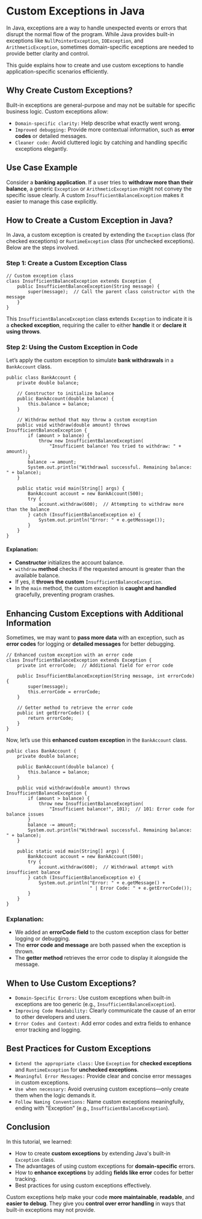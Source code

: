 # Custom Exceptions in Java
In Java, exceptions are a way to handle unexpected events or errors that disrupt the normal flow of the program. While Java provides built-in exceptions like `NullPointerException`, `IOException`, and `ArithmeticException`, sometimes domain-specific exceptions are needed to provide better clarity and control.

This guide explains how to create and use custom exceptions to handle application-specific scenarios efficiently.

## Why Create Custom Exceptions?
Built-in exceptions are general-purpose and may not be suitable for specific business logic. Custom exceptions allow:
* `Domain-specific clarity:` Help describe what exactly went wrong.
* `Improved debugging:` Provide more contextual information, such as **error codes** or detailed messages.
* `Cleaner code:` Avoid cluttered logic by catching and handling specific exceptions elegantly.

## Use Case Example
Consider a **banking application**. If a user tries to **withdraw more than their balance**, a generic `Exception` or `ArithmeticException` might not convey the specific issue clearly. A custom `InsufficientBalanceException` makes it easier to manage this case explicitly.

## How to Create a Custom Exception in Java?
In Java, a custom exception is created by extending the `Exception` class (for checked exceptions) or `RuntimeException` class (for unchecked exceptions). Below are the steps involved.

### Step 1: Create a Custom Exception Class
```
// Custom exception class
class InsufficientBalanceException extends Exception {
    public InsufficientBalanceException(String message) {
        super(message);  // Call the parent class constructor with the message
    }
}
```
This `InsufficientBalanceException` class extends `Exception` to indicate it is a **checked exception**, requiring the caller to either **handle** it or **declare it using throws**.

### Step 2: Using the Custom Exception in Code
Let’s apply the custom exception to simulate **bank withdrawals** in a `BankAccount` class.
```
public class BankAccount {
    private double balance;

    // Constructor to initialize balance
    public BankAccount(double balance) {
        this.balance = balance;
    }

    // Withdraw method that may throw a custom exception
    public void withdraw(double amount) throws InsufficientBalanceException {
        if (amount > balance) {
            throw new InsufficientBalanceException(
                "Insufficient balance! You tried to withdraw: " + amount);
        }
        balance -= amount;
        System.out.println("Withdrawal successful. Remaining balance: " + balance);
    }

    public static void main(String[] args) {
        BankAccount account = new BankAccount(500);
        try {
            account.withdraw(600);  // Attempting to withdraw more than the balance
        } catch (InsufficientBalanceException e) {
            System.out.println("Error: " + e.getMessage());
        }
    }
}
```
#### Explanation:
* **Constructor** initializes the account balance.
* `withdraw` **method** checks if the requested amount is greater than the available balance.
* If yes, it **throws the custom** `InsufficientBalanceException`.
* In the `main` method, the custom exception is **caught and handled** gracefully, preventing program crashes.

## Enhancing Custom Exceptions with Additional Information
Sometimes, we may want to **pass more data** with an exception, such as **error codes** for logging or **detailed messages** for better debugging.
```
// Enhanced custom exception with an error code
class InsufficientBalanceException extends Exception {
    private int errorCode;  // Additional field for error code

    public InsufficientBalanceException(String message, int errorCode) {
        super(message);
        this.errorCode = errorCode;
    }

    // Getter method to retrieve the error code
    public int getErrorCode() {
        return errorCode;
    }
}
```
Now, let’s use this **enhanced custom exception** in the `BankAccount` class.

```
public class BankAccount {
    private double balance;

    public BankAccount(double balance) {
        this.balance = balance;
    }

    public void withdraw(double amount) throws InsufficientBalanceException {
        if (amount > balance) {
            throw new InsufficientBalanceException(
                "Insufficient balance!", 101);  // 101: Error code for balance issues
        }
        balance -= amount;
        System.out.println("Withdrawal successful. Remaining balance: " + balance);
    }

    public static void main(String[] args) {
        BankAccount account = new BankAccount(500);
        try {
            account.withdraw(600);  // Withdrawal attempt with insufficient balance
        } catch (InsufficientBalanceException e) {
            System.out.println("Error: " + e.getMessage() +
                               " | Error Code: " + e.getErrorCode());
        }
    }
}
```
### Explanation:
* We added an **errorCode field** to the custom exception class for better logging or debugging.
* The **error code and message** are both passed when the exception is thrown.
* The **getter method** retrieves the error code to display it alongside the message.

## When to Use Custom Exceptions?
* `Domain-Specific Errors:` Use custom exceptions when built-in exceptions are too generic (e.g., `InsufficientBalanceException`).
* `Improving Code Readability:` Clearly communicate the cause of an error to other developers and users.
* `Error Codes and Context:` Add error codes and extra fields to enhance error tracking and logging.

## Best Practices for Custom Exceptions
* `Extend the appropriate class:` Use `Exception` for **checked exceptions** and `RuntimeException` for **unchecked exceptions**.
* `Meaningful Error Messages:` Provide clear and concise error messages in custom exceptions.
* `Use when necessary:` Avoid overusing custom exceptions—only create them when the logic demands it.
* `Follow Naming Conventions:` Name custom exceptions meaningfully, ending with "Exception" (e.g., `InsufficientBalanceException`).

## Conclusion
In this tutorial, we learned:
* How to create **custom exceptions** by extending Java's built-in `Exception` class.
* The advantages of using custom exceptions for **domain-specific** errors.
* How to **enhance exceptions** by adding **fields like error** codes for better tracking.
* Best practices for using custom exceptions effectively.

Custom exceptions help make your code **more maintainable**, **readable**, and **easier to debug**. They give you **control over error handling** in ways that built-in exceptions may not provide.
